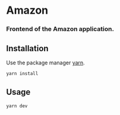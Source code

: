 # Amazon

### Frontend of the Amazon application.

## Installation

Use the package manager [yarn](https://yarnpkg.com/).

```bash
yarn install
```

## Usage

```bash
yarn dev
```
